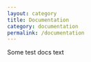 ```yaml
---
layout: category
title: Documentation
category: documentation
permalink: /documentation
---
```


Some test docs text
